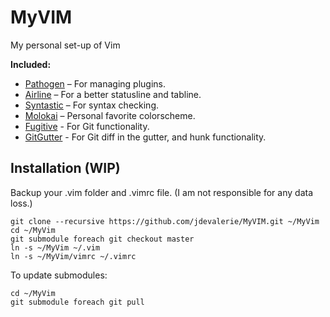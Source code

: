 # MyVIM
My personal set-up of Vim

**Included:**
- [Pathogen](https://github.com/tpope/vim-pathogen) – For managing plugins.
- [Airline](https://github.com/bling/vim-airline) – For a better statusline and tabline.
- [Syntastic](https://github.com/scrooloose/syntastic) – For syntax checking.
- [Molokai](https://github.com/tomasr/molokai) – Personal favorite colorscheme.
- [Fugitive](https://github.com/tpope/vim-fugitive) - For Git functionality.
- [GitGutter](https://github.com/airblade/vim-gitgutter) - For Git diff in the gutter, and hunk functionality.

## Installation (WIP)
Backup your .vim folder and .vimrc file. (I am not responsible for any data loss.)
```
git clone --recursive https://github.com/jdevalerie/MyVIM.git ~/MyVim
cd ~/MyVim
git submodule foreach git checkout master
ln -s ~/MyVim ~/.vim
ln -s ~/MyVim/vimrc ~/.vimrc
```
To update submodules:
```
cd ~/MyVim
git submodule foreach git pull
```
